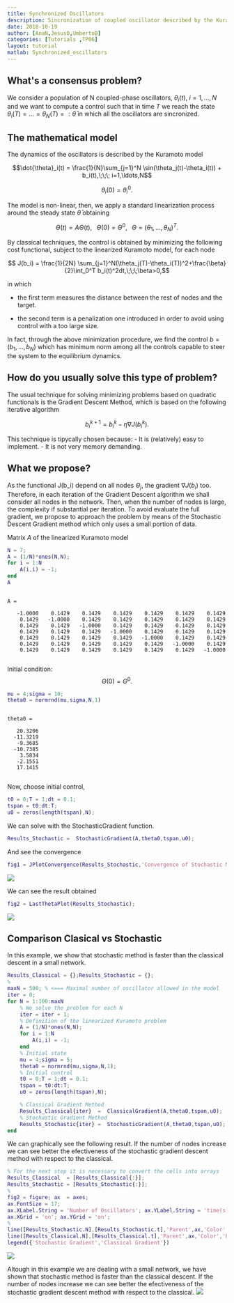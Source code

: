 ```yaml
---
title: Synchronized Oscillators
description: Sincronization of coupled oscillator described by the Kuramoto model, using the Stochastic Conjugate Gradient Method
date: 2018-10-19
author: [AnaN,JesusO,UmbertoB]
categories: [Tutorials ,TP06]
layout: tutorial
matlab: Synchronized_oscillators
---
```



## What's a consensus problem?


We consider a population of N coupled-phase oscillators, $\theta_i(t)$, $i=1,\ldots,N$ and we want to compute a control such that in time $T$ we reach the state $\theta_i(T)=\ldots =\theta_N(T)=:\bar{\theta}$ in which all the oscillators are sincronized.



## The mathematical model


The dynamics of the oscillators is described by the Kuramoto model


$$\dot{\theta}_i(t) = \frac{1}{N}\sum_{j=1}^N \sin(\theta_j(t)-\theta_i(t)) + b_i(t),\;\;\; i=1,\ldots,N$$


$$ \theta_i(0) = \theta_i^0.$$


The model is non-linear, then, we apply a standard linearization process around the steady state $\bar{\theta}$ obtaining


$$\dot{\Theta}(t) = A\Theta(t),\;\;\;\Theta(0) = \Theta^0,\;\;\;\Theta =(\theta_1,\ldots,\theta_N)^T.$$


By classical techniques, the control is obtained by minimizing the following cost functional, subject to the linearized Kuramoto model, for each node


$$ J(b_i) = \frac{1}{2N} \sum_{j=1}^N(\theta_j(T)-\theta_i(T))^2+\frac{\beta}{2}\int_0^T b_i(t)^2dt,\;\;\;\beta>0,$$


in which


- the first term measures the distance between the rest of nodes and the target.


- the second term is a penalization one introduced in order to   avoid using control with a too large size.


In fact, through the above minimization procedure, we find the control $b = (b_1,\ldots,b_N)$ which has minimum norm among all the controls capable to steer the system to the equilibrium dynamics.



## How do you usually solve this type of problem?


The usual technique for solving minimizing problems based on quadratic functionals is the Gradient Descent Method, which is based on the following iterative algorithm


$$ b^{k+1}_i = b^k_i - \eta\nabla J(b_i^k).$$


This technique is tipycally chosen because: - It is (relatively) easy to implement. - It is not very memory demanding.



## What we propose?


As the functional J(b_i) depend on all nodes $\Theta_j$, the gradient $\nabla J(b_i)$ too. Therefore, in each iteration of the Gradient Descent algorithm we shall consider all nodes in the network. Then, when the number of nodes is large, the complexity if substantial per iteration. To avoid evaluate the full gradient, we propose to approach the problem by means of the Stochastic Descent Gradient method which only uses a small portion of data.


Matrix $A$ of the linearized Kuramoto model



```matlab
N = 7;
A = (1/N)*ones(N,N);
for i = 1:N
    A(i,i) = -1;
end
A
```




```

A =

   -1.0000    0.1429    0.1429    0.1429    0.1429    0.1429    0.1429
    0.1429   -1.0000    0.1429    0.1429    0.1429    0.1429    0.1429
    0.1429    0.1429   -1.0000    0.1429    0.1429    0.1429    0.1429
    0.1429    0.1429    0.1429   -1.0000    0.1429    0.1429    0.1429
    0.1429    0.1429    0.1429    0.1429   -1.0000    0.1429    0.1429
    0.1429    0.1429    0.1429    0.1429    0.1429   -1.0000    0.1429
    0.1429    0.1429    0.1429    0.1429    0.1429    0.1429   -1.0000


```


Initial condition: $$\Theta(0) = \Theta^0.$$



```matlab
mu = 4;sigma = 10;
theta0 = normrnd(mu,sigma,N,1)
```




```

theta0 =

   20.3206
  -11.3219
   -9.3685
  -10.7385
    3.5834
   -2.1551
   17.1415


```


Now, choose initial control,



```matlab
t0 = 0;T = 1;dt = 0.1;
tspan = t0:dt:T;
u0 = zeros(length(tspan),N);
```


We can solve with the StochasticGradient function.



```matlab
Results_Stochastic =  StochasticGradient(A,theta0,tspan,u0);
```


And see the convergence



```matlab
fig1 = JPlotConvergence(Results_Stochastic,'Convergence of Stochastic Method');
```


![](./../../assets/imgs/WP01/P0004/Synchronized_oscillators-md_01.png)

We can see the result obtained



```matlab
fig2 = LastThetaPlot(Results_Stochastic);
```


![](./../../assets/imgs/WP01/P0004/Synchronized_oscillators-md_02.png)


## Comparison Clasical vs Stochastic


In this example, we show that stochastic method is faster than the classical descent in a small network.



```matlab
Results_Classical = {};Results_Stochastic = {};
%
maxN = 500; % <=== Maximal number of oscillator allowed in the model
iter = 0;
for N = 1:100:maxN
    % We solve the problem for each N
    iter = iter + 1;
    % Definition of the linearized Kuramoto problem
    A = (1/N)*ones(N,N);
    for i = 1:N
        A(i,i) = -1;
    end
    % Initial state
    mu = 4;sigma = 5;
    theta0 = normrnd(mu,sigma,N,1);
    % Initial control
    t0 = 0;T = 1;dt = 0.1;
    tspan = t0:dt:T;
    u0 = zeros(length(tspan),N);

    % Classical Gradient Method
    Results_Classical{iter}  =  ClassicalGradient(A,theta0,tspan,u0);
    % Stochastic Gradient Method
    Results_Stochastic{iter} =  StochasticGradient(A,theta0,tspan,u0);
end
```


We can graphically see the following result. If the number of nodes increase we can see better the efectiveness of the stochastic gradient descent method with respect to the classical.



```matlab
% For the next step it is necessary to convert the cells into arrays
Results_Classical  = [Results_Classical{:}];
Results_Stochastic = [Results_Stochastic{:}];
%
fig2 = figure; ax  = axes;
ax.FontSize = 17;
ax.XLabel.String = 'Number of Oscillators'; ax.YLabel.String = 'time(s)';
ax.XGrid = 'on'; ax.YGrid = 'on';
%
line([Results_Stochastic.N],[Results_Stochastic.t],'Parent',ax,'Color','red','Marker','s')
line([Results_Classical.N],[Results_Classical.t],'Parent',ax,'Color','blue','Marker','s')
legend({'Stochastic Gradient','Classical Gradient'})
```


![](./../../assets/imgs/WP01/P0004/Synchronized_oscillators-md_03.png)

Altough in this example we are dealing with a small network, we have shown that stochastic method is faster than the classical descent. If the number of nodes increase we can see better the efectiveness of the stochastic gradient descent method with respect to the classical. ![](../../assets/imgs/WP01/P0004/ClassicalVStochastic.png)




